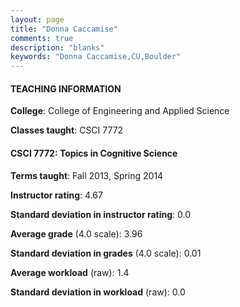```yaml
---
layout: page
title: "Donna Caccamise" 
comments: true
description: "blanks"
keywords: "Donna Caccamise,CU,Boulder"
---
```

<head>
<script src="https://ajax.googleapis.com/ajax/libs/jquery/2.1.3/jquery.min.js"></script>
<script src="https://dl.dropboxusercontent.com/s/pc42nxpaw1ea4o9/highcharts.js?dl=0"></script>
<!-- <script src="../assets/js/highcharts.js"></script> -->
<style type="text/css">@font-face {
	font-family: "Bebas Neue";
	src: url(https://www.filehosting.org/file/details/544349/BebasNeue Regular.otf) format("opentype");
	}
	h1.Bebas { 
		font-family: "Bebas Neue", Verdana, Tahoma;
	}
</style>
</head>
	   
#### TEACHING INFORMATION

**College**: College of Engineering and Applied Science

**Classes taught**: CSCI 7772

#### CSCI 7772: Topics in Cognitive Science

**Terms taught**: Fall 2013, Spring 2014

**Instructor rating**: 4.67

**Standard deviation in instructor rating**: 0.0

**Average grade** (4.0 scale): 3.96

**Standard deviation in grades** (4.0 scale): 0.01

**Average workload** (raw): 1.4

**Standard deviation in workload** (raw): 0.0

